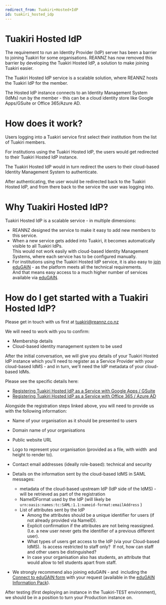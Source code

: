 ```yaml
---
redirect_from: Tuakiri+Hosted+IdP
id: tuakiri_hosted_idp
---
```

# Tuakiri Hosted IdP

The requirement to run an Identity Provider (IdP) server has been a barrier to joining Tuakiri for some organisations. REANNZ has now removed this barrier by developing the Tuakiri Hosted IdP, a solution to make joining Tuakiri easier.

The Tuakiri Hosted IdP service is a scalable solution, where REANNZ hosts the Tuakiri IdP for the member.

The Hosted IdP instance connects to an Identity Management System (IdMs) run by the member - this can be a cloud identity store like Google Apps/GSuite or Office 365/Azure AD.

# How does it work?

Users logging into a Tuakiri service first select their institution from the list of Tuakiri members.

For institutions using the Tuakiri Hosted IdP, the users would get redirected to their Tuakiri Hosted IdP instance.

The Tuakiri Hosted IdP would in turn redirect the users to their cloud-based Identity Management System to authenticate.

After authenticating, the user would be redirected back to the Tuakiri Hosted IdP, and from there back to the service the user was logging into.

# Why Tuakiri Hosted IdP?

Tuakiri Hosted IdP is a scalable service - in multiple dimensions:

*   REANNZ designed the service to make it easy to add new members to this service.
*   When a new service gets added into Tuakiri, it becomes automatically visible to all Tuakiri IdPs.  
    This would not work easily with cloud-based Identity Management Systems, where each service has to be configured manually.
*   For institutions using the Tuakiri Hosted IdP service, it is also easy to [join eduGAIN](https://reannz.atlassian.net/wiki/spaces/Tuakiri/pages/3815539015/eduGAIN+Information+Pack) - as the platform meets all the technical requirements.  
    And that means easy access to a much higher number of services available via [eduGAIN](https://edugain.org/).

# How do I get started with a Tuakiri Hosted IdP?

Please get in touch with us first at [tuakiri@reannz.co.nz](mailto:tuakiri@reannz.co.nz)

We will need to work with you to confirm:

*   Membership details
*   Cloud-based identity management system to be used

After the initial conversation, we will give you details of your Tuakiri Hosted IdP instance which you'll need to register as a Service Provider with your cloud-based IdMS - and in turn, we'll need the IdP metadata of your cloud-based IdMs.

Please see the specific details here:

*   [Registering Tuakiri Hosted IdP as a Service with Google Apps / GSuite](https://reannz.atlassian.net/wiki/spaces/Tuakiri/pages/3815538709/Registering+Tuakiri+Hosted+IdP+as+a+Service+with+Google+Apps+or+GSuite)
*   [Registering Tuakiri Hosted IdP as a Service with Office 365 / Azure AD](https://reannz.atlassian.net/wiki/spaces/Tuakiri/pages/3815538723/Registering+Tuakiri+Hosted+IdP+as+a+Service+with+Office+365+or+Azure+AD)

Alongside the registration steps linked above, you will need to provide us with the following information:

*   Name of your organisation as it should be presented to users
*   Domain name of your organisations
*   Public website URL
*   Logo to represent your organisation (provided as a file, with width  and height to render to).
    
*   Contact email addresses (ideally role-based): technical and security
*   Details on the information sent by the cloud-based IdMS in SAML messages:
    *   metadata of the cloud-based upstream IdP (IdP side of the IdMS) - will be retrieved as part of the registration
    *   NameIDFormat used by the IdP (will likely be `urn:oasis:names:tc:SAML:1.1:nameid-format:emailAddress` )
    *   List of attributes sent by the IdP
        *   Among the attributes should be a unique identifier for users (if not already provided via NameID).
        *   Explicit confirmation if the attributes are not being reassigned.  (I.e. a new user never gets the identifier of a previous different user).
        *   What types of users get access to the IdP (via your Cloud-based IdMS).  Is access restricted to staff only?  If not, how can staff and other users be distinguished?
        *   In case your organisation also has students, an attribute that would allow to tell students apart from staff.
*   We strongly recommend also joining eduGAIN - and  including the [Connect to eduGAIN form](https://reannz.atlassian.net/wiki/download/attachments/3815539015/Connect-to-eduGAIN-form-Tuakiri.pdf?version=5&modificationDate=1599133146510&cacheVersion=1&api=v2) with your request (available in the [eduGAIN Information Pack](https://reannz.atlassian.net/wiki/spaces/Tuakiri/pages/3815539015/eduGAIN+Information+Pack)).

After testing (first deploying an instance in the Tuakiri-TEST environment), we should be in a position to turn your Production instance on.
